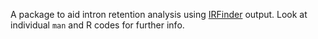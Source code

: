 A package to aid intron retention analysis using [IRFinder](https://genomebiology.biomedcentral.com/articles/10.1186/s13059-017-1184-4) output. Look at individual `man` and R codes for further info. 
